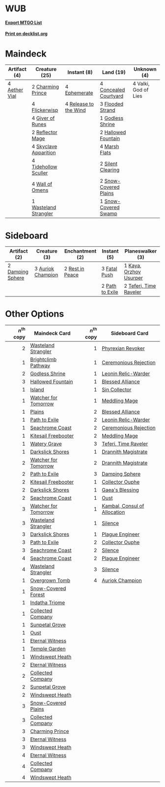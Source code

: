 # WUB

#### [Export MTGO List](../collection/WUB/WUB.txt)
#### [Print on decklist.org](http://decklist.org/?deckmain=4%09Aether%20Vial%0A2%09Charming%20Prince%0A4%09Concealed%20Courtyard%0A4%09Ephemerate%0A4%09Flickerwisp%0A3%09Flooded%20Strand%0A4%09Giver%20of%20Runes%0A1%09Godless%20Shrine%0A2%09Hallowed%20Fountain%0A4%09Marsh%20Flats%0A2%09Reflector%20Mage%0A4%09Release%20to%20the%20Wind%0A2%09Silent%20Clearing%0A4%09Skyclave%20Apparition%0A2%09Snow-Covered%20Plains%0A1%09Snow-Covered%20Swamp%0A4%09Tidehollow%20Sculler%0A4%09Valki,%20God%20of%20Lies%0A4%09Wall%20of%20Omens%0A1%09Wasteland%20Strangler&deckside=3%09Auriok%20Champion%0A2%09Damping%20Sphere%0A3%09Fatal%20Push%0A1%09Kaya,%20Orzhov%20Usurper%0A2%09Path%20to%20Exile%0A2%09Rest%20in%20Peace%0A2%09Teferi,%20Time%20Raveler)
# Maindeck

|                                     Artifact (4)                                      |                                         Creature (25)                                          |                                          Instant (8)                                           |                                           Land (19)                                            |    Unknown (4)     |
|---------------------------------------------------------------------------------------|------------------------------------------------------------------------------------------------|------------------------------------------------------------------------------------------------|------------------------------------------------------------------------------------------------|--------------------|
|4 [Aether Vial](http://gatherer.wizards.com/Pages/Card/Details.aspx?multiverseid=48146)|2 [Charming Prince](http://gatherer.wizards.com/Pages/Card/Details.aspx?multiverseid=472970)    |4 [Ephemerate](http://gatherer.wizards.com/Pages/Card/Details.aspx?multiverseid=463956)         |4 [Concealed Courtyard](http://gatherer.wizards.com/Pages/Card/Details.aspx?multiverseid=417818)|4 Valki, God of Lies|
|                                                                                       |4 [Flickerwisp](http://gatherer.wizards.com/Pages/Card/Details.aspx?multiverseid=376338)        |4 [Release to the Wind](http://gatherer.wizards.com/Pages/Card/Details.aspx?multiverseid=439703)|3 [Flooded Strand](http://gatherer.wizards.com/Pages/Card/Details.aspx?multiverseid=405098)     |                    |
|                                                                                       |4 [Giver of Runes](http://gatherer.wizards.com/Pages/Card/Details.aspx?multiverseid=463962)     |                                                                                                |1 [Godless Shrine](http://gatherer.wizards.com/Pages/Card/Details.aspx?multiverseid=405099)     |                    |
|                                                                                       |2 [Reflector Mage](http://gatherer.wizards.com/Pages/Card/Details.aspx?multiverseid=407667)     |                                                                                                |2 [Hallowed Fountain](http://gatherer.wizards.com/Pages/Card/Details.aspx?multiverseid=97071)   |                    |
|                                                                                       |4 [Skyclave Apparition](http://gatherer.wizards.com/Pages/Card/Details.aspx?multiverseid=495603)|                                                                                                |4 [Marsh Flats](http://gatherer.wizards.com/Pages/Card/Details.aspx?multiverseid=405101)        |                    |
|                                                                                       |4 [Tidehollow Sculler](http://gatherer.wizards.com/Pages/Card/Details.aspx?multiverseid=175054) |                                                                                                |2 [Silent Clearing](http://gatherer.wizards.com/Pages/Card/Details.aspx?multiverseid=464195)    |                    |
|                                                                                       |4 [Wall of Omens](http://gatherer.wizards.com/Pages/Card/Details.aspx?multiverseid=247400)      |                                                                                                |2 [Snow-Covered Plains](http://gatherer.wizards.com/Pages/Card/Details.aspx?multiverseid=121267)|                    |
|                                                                                       |1 [Wasteland Strangler](http://gatherer.wizards.com/Pages/Card/Details.aspx?multiverseid=402096)|                                                                                                |1 [Snow-Covered Swamp](http://gatherer.wizards.com/Pages/Card/Details.aspx?multiverseid=121256) |                    |


# Sideboard

|                                       Artifact (2)                                        |                                       Creature (3)                                        |                                     Enchantment (2)                                      |                                       Instant (5)                                        |                                        Planeswalker (3)                                         |
|-------------------------------------------------------------------------------------------|-------------------------------------------------------------------------------------------|------------------------------------------------------------------------------------------|------------------------------------------------------------------------------------------|-------------------------------------------------------------------------------------------------|
|2 [Damping Sphere](http://gatherer.wizards.com/Pages/Card/Details.aspx?multiverseid=443101)|3 [Auriok Champion](http://gatherer.wizards.com/Pages/Card/Details.aspx?multiverseid=72921)|2 [Rest in Peace](http://gatherer.wizards.com/Pages/Card/Details.aspx?multiverseid=442021)|3 [Fatal Push](http://gatherer.wizards.com/Pages/Card/Details.aspx?multiverseid=423724)   |1 [Kaya, Orzhov Usurper](http://gatherer.wizards.com/Pages/Card/Details.aspx?multiverseid=460129)|
|                                                                                           |                                                                                           |                                                                                          |2 [Path to Exile](http://gatherer.wizards.com/Pages/Card/Details.aspx?multiverseid=220511)|2 [Teferi, Time Raveler](http://gatherer.wizards.com/Pages/Card/Details.aspx?multiverseid=461148)|


# Other Options

|*n*<sup>th</sup> copy|                                         Maindeck Card                                         |*n*<sup>th</sup> copy|                                            Sideboard Card                                             |
|--------------------:|-----------------------------------------------------------------------------------------------|--------------------:|-------------------------------------------------------------------------------------------------------|
|                    2|[Wasteland Strangler](http://gatherer.wizards.com/Pages/Card/Details.aspx?multiverseid=402096) |                    1|[Phyrexian Revoker](http://gatherer.wizards.com/Pages/Card/Details.aspx?multiverseid=383343)           |
|                    1|[Brightclimb Pathway](http://gatherer.wizards.com/Pages/Card/Details.aspx?multiverseid=491911) |                    1|[Ceremonious Rejection](http://gatherer.wizards.com/Pages/Card/Details.aspx?multiverseid=417613)       |
|                    2|[Godless Shrine](http://gatherer.wizards.com/Pages/Card/Details.aspx?multiverseid=405099)      |                    1|[Leonin Relic-Warder](http://gatherer.wizards.com/Pages/Card/Details.aspx?multiverseid=432997)         |
|                    3|[Hallowed Fountain](http://gatherer.wizards.com/Pages/Card/Details.aspx?multiverseid=97071)    |                    1|[Blessed Alliance](http://gatherer.wizards.com/Pages/Card/Details.aspx?multiverseid=414302)            |
|                    1|[Island](http://gatherer.wizards.com/Pages/Card/Details.aspx?multiverseid=439857)              |                    1|[Sin Collector](http://gatherer.wizards.com/Pages/Card/Details.aspx?multiverseid=368968)               |
|                    1|[Watcher for Tomorrow](http://gatherer.wizards.com/Pages/Card/Details.aspx?multiverseid=464025)|                    1|[Meddling Mage](http://gatherer.wizards.com/Pages/Card/Details.aspx?multiverseid=179547)               |
|                    1|[Plains](http://gatherer.wizards.com/Pages/Card/Details.aspx?multiverseid=439856)              |                    2|[Blessed Alliance](http://gatherer.wizards.com/Pages/Card/Details.aspx?multiverseid=414302)            |
|                    1|[Path to Exile](http://gatherer.wizards.com/Pages/Card/Details.aspx?multiverseid=220511)       |                    2|[Leonin Relic-Warder](http://gatherer.wizards.com/Pages/Card/Details.aspx?multiverseid=432997)         |
|                    1|[Seachrome Coast](http://gatherer.wizards.com/Pages/Card/Details.aspx?multiverseid=209399)     |                    2|[Ceremonious Rejection](http://gatherer.wizards.com/Pages/Card/Details.aspx?multiverseid=417613)       |
|                    1|[Kitesail Freebooter](http://gatherer.wizards.com/Pages/Card/Details.aspx?multiverseid=435264) |                    2|[Meddling Mage](http://gatherer.wizards.com/Pages/Card/Details.aspx?multiverseid=179547)               |
|                    1|[Watery Grave](http://gatherer.wizards.com/Pages/Card/Details.aspx?multiverseid=405114)        |                    3|[Teferi, Time Raveler](http://gatherer.wizards.com/Pages/Card/Details.aspx?multiverseid=461148)        |
|                    1|[Darkslick Shores](http://gatherer.wizards.com/Pages/Card/Details.aspx?multiverseid=209400)    |                    1|[Drannith Magistrate](http://gatherer.wizards.com/Pages/Card/Details.aspx?multiverseid=479531)         |
|                    2|[Watcher for Tomorrow](http://gatherer.wizards.com/Pages/Card/Details.aspx?multiverseid=464025)|                    2|[Drannith Magistrate](http://gatherer.wizards.com/Pages/Card/Details.aspx?multiverseid=479531)         |
|                    2|[Path to Exile](http://gatherer.wizards.com/Pages/Card/Details.aspx?multiverseid=220511)       |                    3|[Damping Sphere](http://gatherer.wizards.com/Pages/Card/Details.aspx?multiverseid=443101)              |
|                    2|[Kitesail Freebooter](http://gatherer.wizards.com/Pages/Card/Details.aspx?multiverseid=435264) |                    1|[Collector Ouphe](http://gatherer.wizards.com/Pages/Card/Details.aspx?multiverseid=464107)             |
|                    2|[Darkslick Shores](http://gatherer.wizards.com/Pages/Card/Details.aspx?multiverseid=209400)    |                    1|[Gaea's Blessing](http://gatherer.wizards.com/Pages/Card/Details.aspx?multiverseid=417433)             |
|                    2|[Seachrome Coast](http://gatherer.wizards.com/Pages/Card/Details.aspx?multiverseid=209399)     |                    1|[Oust](http://gatherer.wizards.com/Pages/Card/Details.aspx?multiverseid=401649)                        |
|                    3|[Watcher for Tomorrow](http://gatherer.wizards.com/Pages/Card/Details.aspx?multiverseid=464025)|                    1|[Kambal, Consul of Allocation](http://gatherer.wizards.com/Pages/Card/Details.aspx?multiverseid=417756)|
|                    3|[Wasteland Strangler](http://gatherer.wizards.com/Pages/Card/Details.aspx?multiverseid=402096) |                    1|[Silence](http://gatherer.wizards.com/Pages/Card/Details.aspx?multiverseid=191083)                     |
|                    3|[Darkslick Shores](http://gatherer.wizards.com/Pages/Card/Details.aspx?multiverseid=209400)    |                    1|[Plague Engineer](http://gatherer.wizards.com/Pages/Card/Details.aspx?multiverseid=464049)             |
|                    3|[Path to Exile](http://gatherer.wizards.com/Pages/Card/Details.aspx?multiverseid=220511)       |                    2|[Collector Ouphe](http://gatherer.wizards.com/Pages/Card/Details.aspx?multiverseid=464107)             |
|                    3|[Seachrome Coast](http://gatherer.wizards.com/Pages/Card/Details.aspx?multiverseid=209399)     |                    2|[Silence](http://gatherer.wizards.com/Pages/Card/Details.aspx?multiverseid=191083)                     |
|                    4|[Seachrome Coast](http://gatherer.wizards.com/Pages/Card/Details.aspx?multiverseid=209399)     |                    2|[Plague Engineer](http://gatherer.wizards.com/Pages/Card/Details.aspx?multiverseid=464049)             |
|                    4|[Wasteland Strangler](http://gatherer.wizards.com/Pages/Card/Details.aspx?multiverseid=402096) |                    3|[Silence](http://gatherer.wizards.com/Pages/Card/Details.aspx?multiverseid=191083)                     |
|                    1|[Overgrown Tomb](http://gatherer.wizards.com/Pages/Card/Details.aspx?multiverseid=405103)      |                    4|[Auriok Champion](http://gatherer.wizards.com/Pages/Card/Details.aspx?multiverseid=72921)              |
|                    1|[Snow-Covered Forest](http://gatherer.wizards.com/Pages/Card/Details.aspx?multiverseid=121192) |                     |                                                                                                       |
|                    1|[Indatha Triome](http://gatherer.wizards.com/Pages/Card/Details.aspx?multiverseid=479768)      |                     |                                                                                                       |
|                    1|[Collected Company](http://gatherer.wizards.com/Pages/Card/Details.aspx?multiverseid=394519)   |                     |                                                                                                       |
|                    1|[Sunpetal Grove](http://gatherer.wizards.com/Pages/Card/Details.aspx?multiverseid=420946)      |                     |                                                                                                       |
|                    1|[Oust](http://gatherer.wizards.com/Pages/Card/Details.aspx?multiverseid=401649)                |                     |                                                                                                       |
|                    1|[Eternal Witness](http://gatherer.wizards.com/Pages/Card/Details.aspx?multiverseid=51628)      |                     |                                                                                                       |
|                    1|[Temple Garden](http://gatherer.wizards.com/Pages/Card/Details.aspx?multiverseid=405112)       |                     |                                                                                                       |
|                    1|[Windswept Heath](http://gatherer.wizards.com/Pages/Card/Details.aspx?multiverseid=405115)     |                     |                                                                                                       |
|                    2|[Eternal Witness](http://gatherer.wizards.com/Pages/Card/Details.aspx?multiverseid=51628)      |                     |                                                                                                       |
|                    2|[Collected Company](http://gatherer.wizards.com/Pages/Card/Details.aspx?multiverseid=394519)   |                     |                                                                                                       |
|                    2|[Sunpetal Grove](http://gatherer.wizards.com/Pages/Card/Details.aspx?multiverseid=420946)      |                     |                                                                                                       |
|                    2|[Windswept Heath](http://gatherer.wizards.com/Pages/Card/Details.aspx?multiverseid=405115)     |                     |                                                                                                       |
|                    3|[Snow-Covered Plains](http://gatherer.wizards.com/Pages/Card/Details.aspx?multiverseid=121267) |                     |                                                                                                       |
|                    3|[Collected Company](http://gatherer.wizards.com/Pages/Card/Details.aspx?multiverseid=394519)   |                     |                                                                                                       |
|                    3|[Charming Prince](http://gatherer.wizards.com/Pages/Card/Details.aspx?multiverseid=472970)     |                     |                                                                                                       |
|                    3|[Eternal Witness](http://gatherer.wizards.com/Pages/Card/Details.aspx?multiverseid=51628)      |                     |                                                                                                       |
|                    3|[Windswept Heath](http://gatherer.wizards.com/Pages/Card/Details.aspx?multiverseid=405115)     |                     |                                                                                                       |
|                    4|[Eternal Witness](http://gatherer.wizards.com/Pages/Card/Details.aspx?multiverseid=51628)      |                     |                                                                                                       |
|                    4|[Collected Company](http://gatherer.wizards.com/Pages/Card/Details.aspx?multiverseid=394519)   |                     |                                                                                                       |
|                    4|[Windswept Heath](http://gatherer.wizards.com/Pages/Card/Details.aspx?multiverseid=405115)     |                     |                                                                                                       |

